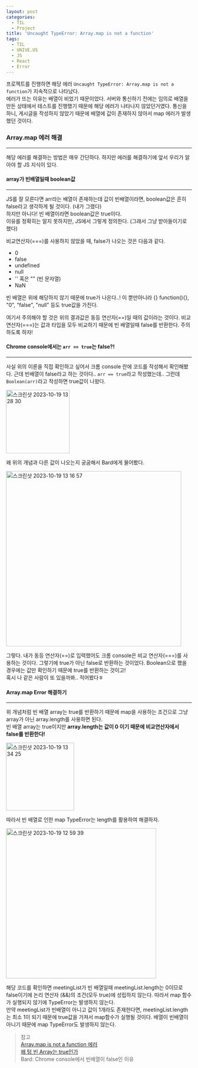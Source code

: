 ```yaml
---
layout: post
categories:
  - TIL
  - Project
title: 'Uncaught TypeError: Array.map is not a function'
tags:
  - TIL
  - UNIVE.US
  - JS
  - React
  - Error
---
```


프로젝트를 진행하면 해당 에러 `Uncaught TypeError: Array.map is not a function`가 지속적으로 나타났다.  
에러가 뜨는 이유는 배열이 비었기 때문이었다. 서버와 통신하기 전에는 임의로 배열을 만든 상태에서 테스트를 진행했기 때문에 해당 에러가 나타나지 않았던거였다. 통신을 하니, 게시글을 작성하지 않았기 때문에 배열에 값이 존재하지 않아서 map 에러가 발생했던 것이다.

### Array.map 에러 해결

---

해당 에러를 해결하는 방법은 매우 간단하다. 하지만 에러를 해결하기에 앞서 우리가 알아야 할 JS 지식이 있다.

#### array가 빈배열일때 boolean값

---

JS를 잘 모른다면 arr라는 배열이 존재하는데 값이 빈배열이라면, boolean값은 흔히 false라고 생각하게 될 것이다. (내가 그랬다)  
하지만 아니다! 빈 배열이라면 boolean값은 true이다.  
이유를 정확히는 알지 못하지만, JS에서 그렇게 정의한다. (그래서 그냥 받아들이기로 했다)

비교연산자(===)를 사용하지 않았을 때, false가 나오는 것은 다음과 같다.

- 0
- false
- undefined
- null
- '' 혹은 "" (빈 문자열)
- NaN

빈 배열은 위에 해당하지 않기 때문에 true가 나온다..! 이 뿐만아니라 {}
function(){}, "0", "false", "null" 등도 true값을 가진다.

여기서 주의해야 할 것은 위의 결과값은 동등 연산자(==)일 때의 값이라는 것이다. 비교 연산자(===)는 값과 타입을 모두 비교하기 때문에 빈 배열일때 false를 반환한다. 주의하도록 하자!

#### Chrome console에서는 `arr == true`는 false?!

---

사실 위의 이론을 직접 확인하고 싶어서 크롬 console 란에 코드를 작성해서 확인해봤다. 근데 빈배열이 false라고 하는 것이다.. `arr == true`라고 작성했는데.. 그런데 `Boolean(arr)`라고 작성하면 true값이 나왔다.

<img width="172" alt="스크린샷 2023-10-19 13 28 30" src="https://github.com/soi-ha/soi-ha.github.io/assets/77609591/b112a28f-3384-4810-9b69-363f7ec11ddc">

왜 위의 개념과 다른 값이 나오는지 궁굼해서 Bard에게 물어봤다.

<img width="475" alt="스크린샷 2023-10-19 13 16 57" src="https://github.com/soi-ha/soi-ha.github.io/assets/77609591/967ecf84-0b4e-4ac7-8efa-9fb88ba5ebc3">

그렇다. 내가 동등 연산자(==)로 입력했어도 크롬 console은 비교 연산자(===)를 사용하는 것이다. 그렇기에 true가 아닌 false로 반환하는 것이었다. Boolean으로 했을 경우에는 값만 확인하기 때문에 true를 반환하는 것이고!  
혹시 나 같은 사람이 또 있을까봐.. 적어봤다ㅎ

#### Array.map Error 해결하기

---

위 개념처럼 빈 배열 array는 true를 반환하기 때문에 map을 사용하는 조건으로 그냥 array가 아닌 array.length를 사용하면 된다.  
빈 배열 array는 true이지만 **array.length는 값이 0 이기 때문에 비교연산자에서 false를 반환한다!**

<img width="184" alt="스크린샷 2023-10-19 13 34 25" src="https://github.com/soi-ha/soi-ha.github.io/assets/77609591/76cda852-8b89-4fe6-ba86-387079e3678f">

따라서 빈 배열로 인한 map TypeError는 length를 활용하여 해결하자.

<img width="407" alt="스크린샷 2023-10-19 12 59 39" src="https://github.com/soi-ha/soi-ha.github.io/assets/77609591/efc0b33f-2535-4552-804b-46b52676091e">

해당 코드를 확인하면 meetingList가 빈 배열일때 meetingList.length는 0이므로 false이기에 논리 연산자 (&&)의 조건(모두 true)에 성립하지 않는다. 따라서 map 함수가 실행되지 않기에 TypeError는 발생하지 않는다.  
만약 meetingList가 빈배열이 아니고 값이 1개라도 존재한다면, meetingList.length는 최소 1이 되기 때문에 true값을 가져서 map함수가 실행될 것이다. 배열이 빈배열이 아니기 때문에 map TypeError도 발생하지 않는다.

> 참고  
> [Array.map is not a function 에러](https://velog.io/@hyunn/Array.map-is-not-a-function-%EC%97%90%EB%9F%AC)  
> [왜 텅 빈 Array는 true인가](https://marshallku.com/web/tips/%EC%99%9C-%ED%85%85-%EB%B9%88-array%EB%8A%94-true%EC%9D%B8%EA%B0%80)  
> Bard: Chrome console에서 빈배열이 false인 이유
